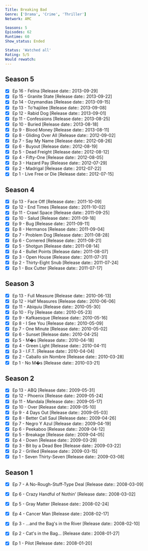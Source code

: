 ```yaml
---
Title: Breaking Bad
Genre: ['Drama', 'Crime', 'Thriller']
Network: AMC

Seasons: 5
Episodes: 62
Runtime: 60
Show_status: Ended

Status: 'Watched all'
Rating: 5/5
Would rewatch: 
---
```


## Season 5
- [x] Ep 16 - Felina [Release date:: 2013-09-29]
- [x] Ep 15 - Granite State [Release date:: 2013-09-22]
- [x] Ep 14 - Ozymandias [Release date:: 2013-09-15]
- [x] Ep 13 - To'hajiilee [Release date:: 2013-09-08]
- [x] Ep 12 - Rabid Dog [Release date:: 2013-09-01]
- [x] Ep 11 - Confessions [Release date:: 2013-08-25]
- [x] Ep 10 - Buried [Release date:: 2013-08-18]
- [x] Ep 9 - Blood Money [Release date:: 2013-08-11]
- [x] Ep 8 - Gliding Over All [Release date:: 2012-09-02]
- [x] Ep 7 - Say My Name [Release date:: 2012-08-26]
- [x] Ep 6 - Buyout [Release date:: 2012-08-19]
- [x] Ep 5 - Dead Freight [Release date:: 2012-08-12]
- [x] Ep 4 - Fifty-One [Release date:: 2012-08-05]
- [x] Ep 3 - Hazard Pay [Release date:: 2012-07-29]
- [x] Ep 2 - Madrigal [Release date:: 2012-07-22]
- [x] Ep 1 - Live Free or Die [Release date:: 2012-07-15]

## Season 4
- [x] Ep 13 - Face Off [Release date:: 2011-10-09]
- [x] Ep 12 - End Times [Release date:: 2011-10-02]
- [x] Ep 11 - Crawl Space [Release date:: 2011-09-25]
- [x] Ep 10 - Salud [Release date:: 2011-09-18]
- [x] Ep 9 - Bug [Release date:: 2011-09-11]
- [x] Ep 8 - Hermanos [Release date:: 2011-09-04]
- [x] Ep 7 - Problem Dog [Release date:: 2011-08-28]
- [x] Ep 6 - Cornered [Release date:: 2011-08-21]
- [x] Ep 5 - Shotgun [Release date:: 2011-08-14]
- [x] Ep 4 - Bullet Points [Release date:: 2011-08-07]
- [x] Ep 3 - Open House [Release date:: 2011-07-31]
- [x] Ep 2 - Thirty-Eight Snub [Release date:: 2011-07-24]
- [x] Ep 1 - Box Cutter [Release date:: 2011-07-17]

## Season 3
- [x] Ep 13 - Full Measure [Release date:: 2010-06-13]
- [x] Ep 12 - Half Measures [Release date:: 2010-06-06]
- [x] Ep 11 - Abiquiu [Release date:: 2010-05-30]
- [x] Ep 10 - Fly [Release date:: 2010-05-23]
- [x] Ep 9 - Kafkaesque [Release date:: 2010-05-16]
- [x] Ep 8 - I See You [Release date:: 2010-05-09]
- [x] Ep 7 - One Minute [Release date:: 2010-05-02]
- [x] Ep 6 - Sunset [Release date:: 2010-04-25]
- [x] Ep 5 - M�s [Release date:: 2010-04-18]
- [x] Ep 4 - Green Light [Release date:: 2010-04-11]
- [x] Ep 3 - I.F.T. [Release date:: 2010-04-04]
- [x] Ep 2 - Caballo sin Nombre [Release date:: 2010-03-28]
- [x] Ep 1 - No M�s [Release date:: 2010-03-21]

## Season 2
- [x] Ep 13 - ABQ [Release date:: 2009-05-31]
- [x] Ep 12 - Phoenix [Release date:: 2009-05-24]
- [x] Ep 11 - Mandala [Release date:: 2009-05-17]
- [x] Ep 10 - Over [Release date:: 2009-05-10]
- [x] Ep 9 - 4 Days Out [Release date:: 2009-05-03]
- [x] Ep 8 - Better Call Saul [Release date:: 2009-04-26]
- [x] Ep 7 - Negro Y Azul [Release date:: 2009-04-19]
- [x] Ep 6 - Peekaboo [Release date:: 2009-04-12]
- [x] Ep 5 - Breakage [Release date:: 2009-04-05]
- [x] Ep 4 - Down [Release date:: 2009-03-29]
- [x] Ep 3 - Bit by a Dead Bee [Release date:: 2009-03-22]
- [x] Ep 2 - Grilled [Release date:: 2009-03-15]
- [x] Ep 1 - Seven Thirty-Seven [Release date:: 2009-03-08]

## Season 1
- [x] Ep 7 - A No-Rough-Stuff-Type Deal [Release date:: 2008-03-09]
- [x] Ep 6 - Crazy Handful of Nothin' [Release date:: 2008-03-02]
- [x] Ep 5 - Gray Matter [Release date:: 2008-02-24]
- [x] Ep 4 - Cancer Man [Release date:: 2008-02-17]
- [x] Ep 3 - ...and the Bag's in the River [Release date:: 2008-02-10]
- [x] Ep 2 - Cat's in the Bag... [Release date:: 2008-01-27]
- [x] Ep 1 - Pilot [Release date:: 2008-01-20]


